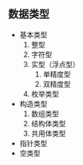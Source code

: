 ## 数据类型
+ 基本类型
    1. 整型
    2. 字符型
    3. 实型（浮点型）
        1. 单精度型
        2. 双精度型
    4. 枚举类型
+ 构造类型
    1. 数组类型
    2. 结构体类型
    3. 共用体类型
+ 指针类型
+ 空类型